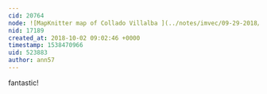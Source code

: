 ```yaml
---
cid: 20764
node: ![MapKnitter map of Collado Villalba ](../notes/imvec/09-29-2018/mapknitter-map-of-collado-villalba)
nid: 17189
created_at: 2018-10-02 09:02:46 +0000
timestamp: 1538470966
uid: 523883
author: ann57
---
```


fantastic!